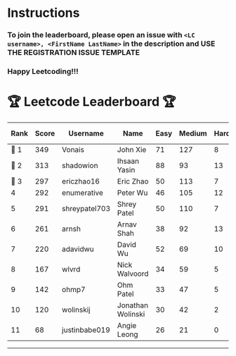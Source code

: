 # Instructions
### To join the leaderboard, please open an issue with `<LC username>, <FirstName LastName>` in the description and USE THE REGISTRATION ISSUE TEMPLATE
### Happy Leetcoding!!!


# 🏆 Leetcode Leaderboard 🏆

| Rank | Score | Username       | Name | Easy | Medium | Hard | Problems Solved |
|------|----------------|-----------------|-------------------|--------------|--------------|--------------|--------------|
| 🥇 1 | 349 | Vonais | John Xie | 71 | 127 | 8 | 206 |
| 🥈 2 | 313 | shadowion | Ihsaan Yasin | 88 | 93 | 13 | 194 |
| 🥉 3 | 297 | ericzhao16 | Eric Zhao | 50 | 113 | 7 | 170 |
| 4 | 292 | enumerative | Peter Wu | 46 | 105 | 12 | 163 |
| 5 | 291 | shreypatel703 | Shrey Patel | 50 | 110 | 7 | 167 |
| 6 | 261 | arnsh | Arnav Shah | 38 | 92 | 13 | 143 |
| 7 | 220 | adavidwu | David Wu | 52 | 69 | 10 | 131 |
| 8 | 167 | wlvrd | Nick Walvoord | 34 | 59 | 5 | 98 |
| 9 | 142 | ohmp7 | Ohm Patel | 33 | 47 | 5 | 85 |
| 10 | 120 | wolinskij | Jonathan Wolinski | 30 | 42 | 2 | 74 |
| 11 | 68 | justinbabe019 | Angie Leong | 26 | 21 | 0 | 47 |
---